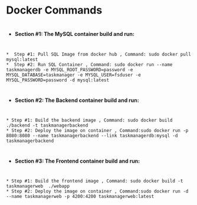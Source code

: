 # Docker Commands


 #
* **Section #1: The MySQL container build and run:**
# 

    *  Step #1: Pull SQL Image from docker hub , Command: sudo docker pull mysql:latest
    *  Step #2: Run SQL Container , Command: sudo docker run --name taskmanagerdb -e MYSQL_ROOT_PASSWORD=password -e  MYSQL_DATABASE=taskmanager -e MYSQL_USER=fsduser -e MYSQL_PASSWORD=password -d mysql:latest 

 #
* **Section #2: The Backend container build and run:**
# 
   
    * Step #1: Build the backend image , Command: sudo docker build ./backend -t taskmanagerbackend
    * Step #2: Deploy the image on container , Command:sudo docker run -p 8080:8080 --name taskmanagerbackend --link taskmanagerdb:mysql -d taskmanagerbackend 
    

 #
* **Section #3: The Frontend container build and run:**
#   
    
    * Step #1: Build the frontend image , Command: sudo docker build -t taskmanagerweb  ./webapp
    * Step #2: Deploy the image on container , Command:sudo docker run -d --name taskmanagerweb -p 4200:4200 taskmanagerweb:latest

    
  
    
      
     
